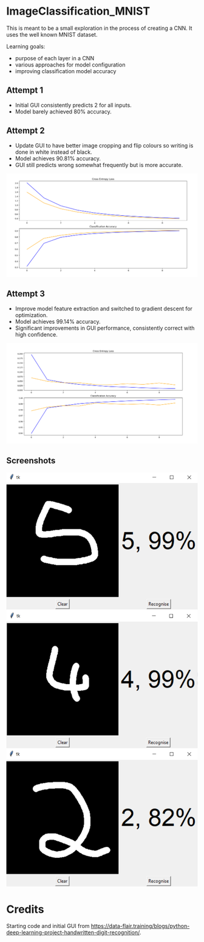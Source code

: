 # ImageClassification_MNIST

This is meant to be a small exploration in the process of creating a CNN. It uses the well known MNIST dataset. 

Learning goals:
- purpose of each layer in a CNN
- various approaches for model configuration
- improving classification model accuracy

## Attempt 1

- Initial GUI consistently predicts 2 for all inputs.
- Model barely achieved 80% accuracy.

## Attempt 2

- Update GUI to have better image cropping and flip colours so writing is done in white instead of black.
- Model achieves 90.81% accuracy.
- GUI still predicts wrong somewhat frequently but is more accurate.

![v2 results](images/model_v2_results.png)

## Attempt 3

- Improve model feature extraction and switched to gradient descent for optimization.
- Model achieves 99.14% accuracy.
- Significant improvements in GUI performance, consistently correct with high confidence.

![v3 results](images/model_v3_results.png)

## Screenshots

![Screenshot1](images/ex1.png)
![Screenshot2](images/ex2.png)
![Screenshot3](images/ex3.png)

# Credits
Starting code and initial GUI from https://data-flair.training/blogs/python-deep-learning-project-handwritten-digit-recognition/.
